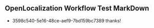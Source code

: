 ## OpenLocalization Workflow Test MarkDown
* 3598c540-5e16-48ce-aef9-7bd159bc7389 
thanks!<!--HONumber=Mar16_HO3-->
